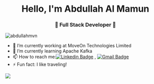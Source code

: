 
<h1 align="center"> Hello, I'm Abdullah Al Mamun</h1>
<h3 align="center">🚀 Full Stack Developer 🚀</h3>

<p align="left"> <img src="https://komarev.com/ghpvc/?username=abdullahmvn" alt="abdullahmvn" /> </p>

- 🔭 I’m currently working at MoveOn Technologies Limited
- 🌱 I’m currently learning Apache Kafka
- 📫 How to reach me:[![Linkedin Badge](https://img.shields.io/badge/-LinkedIn-blue?style=flat-square&logo=Linkedin&logoColor=white&link=)](https://www.linkedin.com/in/mamun724682/) 
, [![Gmail Badge](https://img.shields.io/badge/-Gmail-c14438?style=flat-square&logo=Gmail&logoColor=white&link=mailto:mamun167359@gmail.com)](mailto:mamun167359@gmail.com)
- ⚡ Fun fact: I like traveling!

![](https://github.com/abdullahmvn/github-stats/blob/master/generated/overview.svg)
